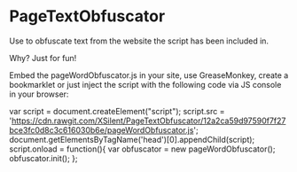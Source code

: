 # PageTextObfuscator
Use to obfuscate text from the website the script has been included in.

Why? Just for fun!

Embed the pageWordObfuscator.js in your site, use GreaseMonkey, create a bookmarklet or just inject the script with the following code via JS console in your browser:

var script = document.createElement("script");
script.src = 'https://cdn.rawgit.com/XSilent/PageTextObfuscator/12a2ca59d97590f7f27bce3fc0d8c3c616030b6e/pageWordObfuscator.js';
document.getElementsByTagName('head')[0].appendChild(script);
script.onload = function(){
	var obfuscator = new pageWordObfuscator();
	obfuscator.init();
};

